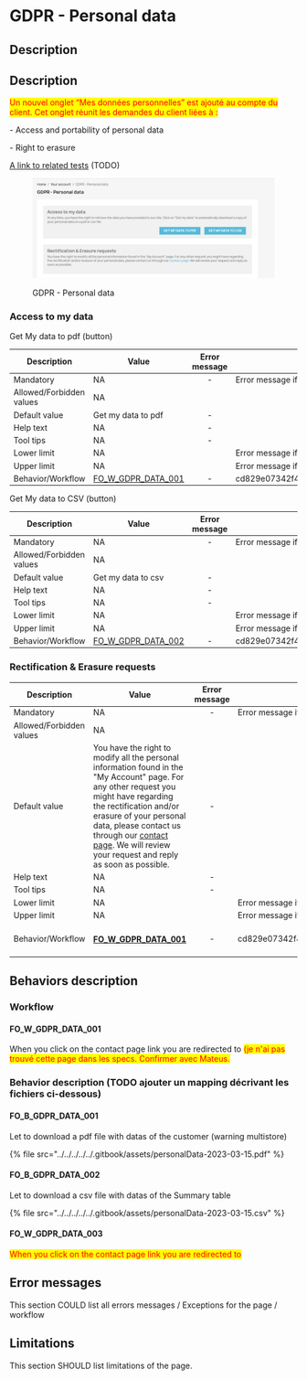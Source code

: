 # GDPR - Personal data

## Description

## Description

<mark style="color:red;">Un nouvel onglet “Mes données personnelles” est ajouté au compte du client. Cet onglet réunit les demandes du client liées à :</mark>&#x20;

&#x20;\- Access and portability of personal data&#x20;

\-  Right to erasure



[A link to related tests](https://build.prestashop.com/test-scenarios/scenarios/core/functional/bo/catalog/attributes-and-features/attributes.html) (TODO)



<figure><img src="../../../../../.gitbook/assets/image (17).png" alt=""><figcaption><p>GDPR - Personal data</p></figcaption></figure>

### Access to my data

Get My data to pdf (button)

<table><thead><tr><th>Description</th><th>Value</th><th align="center">Error message</th><th data-hidden></th></tr></thead><tbody><tr><td>Mandatory</td><td>NA</td><td align="center">-</td><td>Error message if not allowed</td></tr><tr><td>Allowed/Forbidden values</td><td>NA</td><td align="center"></td><td></td></tr><tr><td>Default value</td><td> <strong></strong> Get my data to pdf</td><td align="center">-</td><td></td></tr><tr><td>Help text</td><td>NA</td><td align="center">-</td><td></td></tr><tr><td>Tool tips</td><td>NA</td><td align="center">-</td><td></td></tr><tr><td>Lower limit</td><td>NA</td><td align="center"></td><td>Error message if bellow the limit</td></tr><tr><td>Upper limit</td><td>NA</td><td align="center"></td><td>Error message if up to the limit</td></tr><tr><td>Behavior/Workflow</td><td><a href="gdpr-personal-data.md#fo_b_gdpr_data_001">FO_W_GDPR_DATA_001</a></td><td align="center">-</td><td>cd829e07342f4c6e9017c9808ca68fba</td></tr></tbody></table>



Get My data to CSV (button)

<table><thead><tr><th>Description</th><th>Value</th><th align="center">Error message</th><th data-hidden></th></tr></thead><tbody><tr><td>Mandatory</td><td>NA</td><td align="center">-</td><td>Error message if not allowed</td></tr><tr><td>Allowed/Forbidden values</td><td>NA</td><td align="center"></td><td></td></tr><tr><td>Default value</td><td> <strong></strong> Get my data to csv</td><td align="center">-</td><td></td></tr><tr><td>Help text</td><td>NA</td><td align="center">-</td><td></td></tr><tr><td>Tool tips</td><td>NA</td><td align="center">-</td><td></td></tr><tr><td>Lower limit</td><td>NA</td><td align="center"></td><td>Error message if bellow the limit</td></tr><tr><td>Upper limit</td><td>NA</td><td align="center"></td><td>Error message if up to the limit</td></tr><tr><td>Behavior/Workflow</td><td><a href="gdpr-personal-data.md#fo_b_gdpr_data_002">FO_W_GDPR_DATA_002</a></td><td align="center">-</td><td>cd829e07342f4c6e9017c9808ca68fba</td></tr></tbody></table>

### Rectification & Erasure requests



<table><thead><tr><th>Description</th><th>Value</th><th align="center">Error message</th><th data-hidden></th></tr></thead><tbody><tr><td>Mandatory</td><td>NA</td><td align="center">-</td><td>Error message if not allowed</td></tr><tr><td>Allowed/Forbidden values</td><td>NA</td><td align="center"></td><td></td></tr><tr><td>Default value</td><td>You have the right to modify all the personal information found in the "My Account" page. For any other request you might have regarding the rectification and/or erasure of your personal data, please contact us through our <a href="https://maboutique801.demo-niak.prestashop.net/gb/contact-us">contact page</a>. We will review your request and reply as soon as possible.</td><td align="center">-</td><td></td></tr><tr><td>Help text</td><td>NA</td><td align="center">-</td><td></td></tr><tr><td>Tool tips</td><td>NA</td><td align="center">-</td><td></td></tr><tr><td>Lower limit</td><td>NA</td><td align="center"></td><td>Error message if bellow the limit</td></tr><tr><td>Upper limit</td><td>NA</td><td align="center"></td><td>Error message if up to the limit</td></tr><tr><td>Behavior/Workflow</td><td><h4><a href="gdpr-personal-data.md#fo_w_gdpr_data_001-1">FO_W_GDPR_DATA_001</a></h4></td><td align="center">-</td><td>cd829e07342f4c6e9017c9808ca68fba</td></tr></tbody></table>

###

## Behaviors description



### Workflow

#### FO\_W\_GDPR\_DATA\_001

When you click on the contact page link you are redirected to <mark style="color:red;">(je n'ai pas trouvé cette page dans les specs. Confirmer avec Mateus.</mark>



### Behavior description (TODO ajouter un mapping décrivant les fichiers ci-dessous)

#### FO\_B\_GDPR\_DATA\_001

Let to download a pdf file with datas of the customer (warning multistore)

{% file src="../../../../../.gitbook/assets/personalData-2023-03-15.pdf" %}

#### FO\_B\_GDPR\_DATA\_002

Let to download a csv file with datas of the Summary table&#x20;

{% file src="../../../../../.gitbook/assets/personalData-2023-03-15.csv" %}

#### FO\_W\_GDPR\_DATA\_003

<mark style="color:red;">When you click on the contact page link you are redirected to</mark>&#x20;

## Error messages

This section COULD list all errors messages / Exceptions for the page / workflow

## Limitations

This section SHOULD list limitations of the page.
